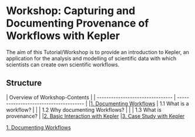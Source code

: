 # Workshop: Capturing and Documenting Provenance of Workflows with Kepler
The aim of this Tutorial/Workshop is to provide an introduction to Kepler, an application for the
analysis and modelling of scientific data with which scientists can create own scientific workflows.


## Structure

|                     Overview of Workshop-Contents                          |
| -------------------------------- | -------------------------------------- |
|[1. Documenting Workflows](./Script/1_document_workflows.md)          | 1.1 What is a workflow?                |
|                                  | 1.2 Why documenting Workflows?         |
|                                  | 1.3 What is provenance?                |
|[2. Basic Interaction with Kepler](./Script/2_kepler_intro.md)
|[3. Case Study with Kepler](./Script/3_kepler_case_study)

[1. Documenting Workflows](./Script/1_document_workflows.md)
